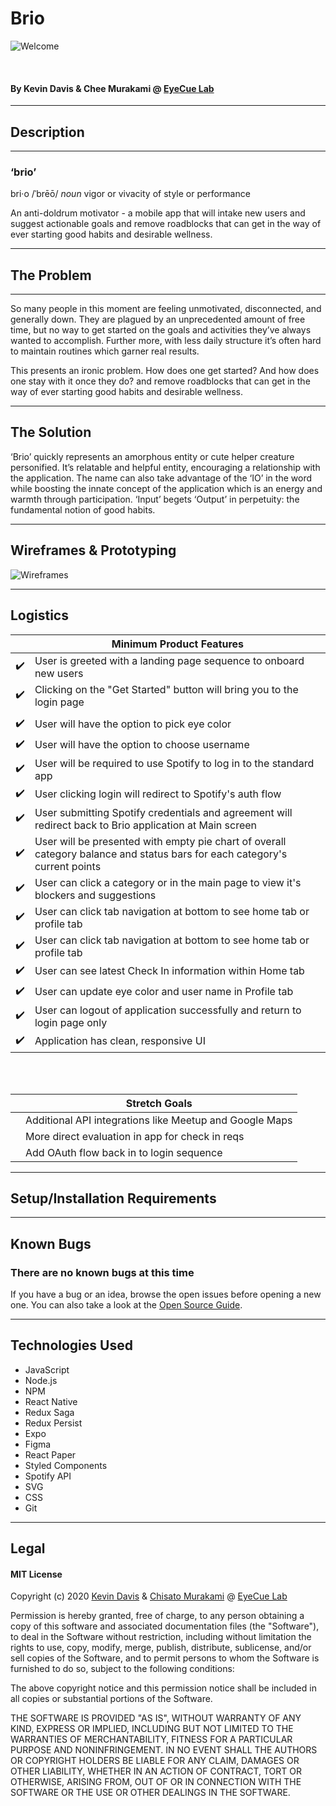 # Brio

![Welcome](https://i.ibb.co/S7jZbKQ/Brio-Welcome-Title.png)

<br />

#### By Kevin Davis & Chee Murakami @ [EyeCue Lab](https://www.eyecuelab.com/)

<hr/>

## Description

<hr/>

### ‘brio’

bri·o /ˈbrēō/
_noun_
vigor or vivacity of style or performance

An anti-doldrum motivator - a mobile app that will intake new users and suggest actionable goals and remove roadblocks that can get in the way of ever starting good habits and desirable wellness.

<hr />

## The Problem

<hr />
So many people in this moment are feeling unmotivated, disconnected, and generally down. They are plagued by an unprecedented amount of free time, but no way to get started on the goals and activities they’ve always wanted to accomplish. Further more, with less daily structure it’s often hard to maintain routines which garner real results.

This presents an ironic problem. How does one get started? And how does one stay with it once they do?
and remove roadblocks that can get in the way of ever starting good habits and desirable wellness.

<hr />

## The Solution

‘Brio’ quickly represents an amorphous entity or cute helper creature personified. It’s relatable and helpful entity, encouraging a relationship with the application. The name can also take advantage of the ‘IO’ in the word while boosting the innate concept of the application which is an energy and warmth through participation. ‘Input’ begets ‘Output’ in perpetuity: the fundamental notion of good habits.

<hr/>

## Wireframes & Prototyping

![Wireframes](https://i.ibb.co/z4LcDs6/Brio-Wire-Frames.png)

<hr/>

## Logistics

|                    | Minimum Product Features                                                                                                   |
| ------------------ | -------------------------------------------------------------------------------------------------------------------------- |
| :heavy_check_mark: | User is greeted with a landing page sequence to onboard new users                                                          |
| :heavy_check_mark: | Clicking on the "Get Started" button will bring you to the login page                                                      |
|                    |
| :heavy_check_mark: | User will have the option to pick eye color                                                                                |
| :heavy_check_mark: | User will have the option to choose username                                                                               |
| :heavy_check_mark: | User will be required to use Spotify to log in to the standard app                                                         |
| :heavy_check_mark: | User clicking login will redirect to Spotify's auth flow                                                                   |
| :heavy_check_mark: | User submitting Spotify credentials and agreement will redirect back to Brio application at Main screen                    |
| :heavy_check_mark: | User will be presented with empty pie chart of overall category balance and status bars for each category's current points |
| :heavy_check_mark: | User can click a category or in the main page to view it's blockers and suggestions                                        |
| :heavy_check_mark: | User can click tab navigation at bottom to see home tab or profile tab                                                     |
| :heavy_check_mark: | User can click tab navigation at bottom to see home tab or profile tab                                                     |
| :heavy_check_mark: | User can see latest Check In information within Home tab                                                                   |
| :heavy_check_mark: | User can update eye color and user name in Profile tab                                                                     |
| :heavy_check_mark: | User can logout of application successfully and return to login page only                                                  |
| :heavy_check_mark: | Application has clean, responsive UI                                                                                       |

<br/>
<br/>

|     | Stretch Goals                                           |
| --- | ------------------------------------------------------- |
|     | Additional API integrations like Meetup and Google Maps |
|     | More direct evaluation in app for check in reqs         |
|     | Add OAuth flow back in to login sequence                |

<hr />

## Setup/Installation Requirements

<hr/>

## Known Bugs

### There are no known bugs at this time

If you have a bug or an idea, browse the open issues before opening a new one. You can also take a look at the [Open Source Guide](https://opensource.guide/).

<hr/>

## Technologies Used

- JavaScript
- Node.js
- NPM
- React Native
- Redux Saga
- Redux Persist
- Expo
- Figma
- React Paper
- Styled Components
- Spotify API
- SVG
- CSS
- Git

<hr/>

## Legal

#### MIT License

Copyright (c) 2020 [Kevin Davis](https://github.com/thekidnamedkd) & [Chisato Murakami](https://github.com/cheemurakami) @ [EyeCue Lab](https://www.eyecuelab.com/)

Permission is hereby granted, free of charge, to any person obtaining a copy
of this software and associated documentation files (the "Software"), to deal
in the Software without restriction, including without limitation the rights
to use, copy, modify, merge, publish, distribute, sublicense, and/or sell
copies of the Software, and to permit persons to whom the Software is
furnished to do so, subject to the following conditions:

The above copyright notice and this permission notice shall be included in all
copies or substantial portions of the Software.

THE SOFTWARE IS PROVIDED "AS IS", WITHOUT WARRANTY OF ANY KIND, EXPRESS OR
IMPLIED, INCLUDING BUT NOT LIMITED TO THE WARRANTIES OF MERCHANTABILITY,
FITNESS FOR A PARTICULAR PURPOSE AND NONINFRINGEMENT. IN NO EVENT SHALL THE
AUTHORS OR COPYRIGHT HOLDERS BE LIABLE FOR ANY CLAIM, DAMAGES OR OTHER
LIABILITY, WHETHER IN AN ACTION OF CONTRACT, TORT OR OTHERWISE, ARISING FROM,
OUT OF OR IN CONNECTION WITH THE SOFTWARE OR THE USE OR OTHER DEALINGS IN THE
SOFTWARE.
